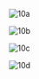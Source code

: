 ![10a](https://github.com/bilal-ozgur/Learning_HTML-and-CSS/assets/130503711/66b137d7-18ec-49cd-905d-7c68fea283dc)

![10b](https://github.com/bilal-ozgur/Learning_HTML-and-CSS/assets/130503711/1548b23c-ddab-46d4-8429-e95964ec70c5)

![10c](https://github.com/bilal-ozgur/Learning_HTML-and-CSS/assets/130503711/f3894e36-9497-431a-b5d3-6d1323496547)

![10d](https://github.com/bilal-ozgur/Learning_HTML-and-CSS/assets/130503711/bb73f884-4224-435a-b39d-6d1742fe1c2d)
